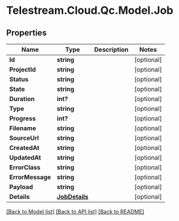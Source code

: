 # Telestream.Cloud.Qc.Model.Job
## Properties

Name | Type | Description | Notes
------------ | ------------- | ------------- | -------------
**Id** | **string** |  | [optional] 
**ProjectId** | **string** |  | [optional] 
**Status** | **string** |  | [optional] 
**State** | **string** |  | [optional] 
**Duration** | **int?** |  | [optional] 
**Type** | **string** |  | [optional] 
**Progress** | **int?** |  | [optional] 
**Filename** | **string** |  | [optional] 
**SourceUrl** | **string** |  | [optional] 
**CreatedAt** | **string** |  | [optional] 
**UpdatedAt** | **string** |  | [optional] 
**ErrorClass** | **string** |  | [optional] 
**ErrorMessage** | **string** |  | [optional] 
**Payload** | **string** |  | [optional] 
**Details** | [**JobDetails**](JobDetails.md) |  | [optional] 

[[Back to Model list]](../README.md#documentation-for-models) [[Back to API list]](../README.md#documentation-for-api-endpoints) [[Back to README]](../README.md)

